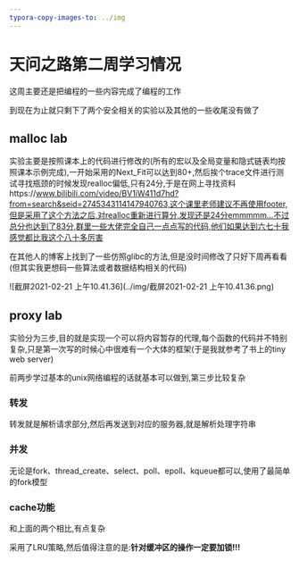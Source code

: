 ```yaml
---
typora-copy-images-to: ../img
---
```


# 天问之路第二周学习情况

这周主要还是把编程的一些内容完成了编程的工作

到现在为止就只剩下了两个安全相关的实验以及其他的一些收尾没有做了

## malloc lab

实验主要是按照课本上的代码进行修改的(所有的宏以及全局变量和隐式链表均按照课本示例完成),一开始采用的Next_Fit可以达到80+,然后挨个trace文件进行测试寻找瓶颈的时候发现realloc偏低,只有24分,于是在网上寻找资料https://www.bilibili.com/video/BV1iW411d7hd?from=search&seid=2745343114147940763,这个课里老师建议不再使用footer,但是采用了这个方法之后,对realloc重新进行算分,发现还是24分emmmmm...不过总分也达到了83分,群里一些大佬完全自己一点点写的代码,他们如果达到六七十我感觉都比我这个八十多厉害

在其他人的博客上找到了一些仿照glibc的方法,但是没时间修改了只好下周再看看(但其实我更想码一些算法或者数据结构相关的代码)

![截屏2021-02-21 上午10.41.36](../img/截屏2021-02-21 上午10.41.36.png)

## proxy lab

实验分为三步,目的就是实现一个可以将内容暂存的代理,每个函数的代码并不特别复杂,只是第一次写的时候心中很难有一个大体的框架(于是我就参考了书上的tiny web server)

前两步学过基本的unix网络编程的话就基本可以做到,第三步比较复杂

### 转发

转发就是解析请求部分,然后再发送到对应的服务器,就是解析处理字符串

### 并发

无论是fork、thread_create、select、poll、epoll、kqueue都可以,使用了最简单的fork模型

### cache功能

和上面的两个相比,有点复杂

采用了LRU策略,然后值得注意的是:**针对缓冲区的操作一定要加锁!!!**

